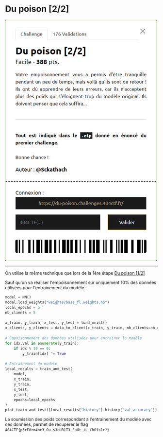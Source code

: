# Du poison [2/2]

<img alt="énoncé du challenge" src="enonce.png" width=500>

----

On utilise la même technique que lors de la 1ère étape [Du poison [1/2]](../du-poison-1_2/du-poison-1_2.md)

Sauf qu'on va réaliser l'empoisonnement sur uniquement 10% des données utilisées pour l'entrainement du modèle :

```py
model = NN()
model.load_weights("weights/base_fl.weights.h5")
local_epochs = 5
nb_clients = 5

x_train, y_train, x_test, y_test = load_mnist()
x_clients, y_clients = data_to_client(x_train, y_train, nb_clients=nb_clients)

# Empoisonnement des données utilisées pour entrainer le modèle
for idx,val in enumerate(y_train):
    if idx % 10 == 0:
        y_train[idx] ^= True

# Entrainement du modèle
local_results = train_and_test(
    model, 
    x_train,
    y_train, 
    x_test, 
    y_test, 
    epochs=local_epochs
)
plot_train_and_test([local_results["history"].history["val_accuracy"]], ["Entraînement local"], epochs=local_epoch
```

La soumission des poids correspondant à l'entrainement du modèle avec ces données, permet de récupérer le flag `404CTF{p3rF0rm4nc3_Ou_s3cUR1T3_FaUt_iL_Ch01s1r?}`
